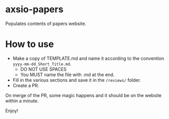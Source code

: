# axsio-papers
Populates contents of papers website.

# How to use
- Make a copy of TEMPLATE.md and name it according to the convention `yyyy-mm-dd_Short_Title.md`.
  - DO NOT USE SPACES
  - You MUST name the file with .md at the end.
- Fill in the various sections and save it in the `/reviews/` folder.
- Create a PR.

On merge of the PR, some magic happens and it should be on the website within a minute.

Enjoy!
